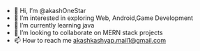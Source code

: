 - 👋 Hi, I’m @akashOneStar
- 👀 I’m interested in exploring Web, Android,Game Development
- 🌱 I’m currently learning java
- 💞️ I’m looking to collaborate on MERN stack projects
- 📫 How to reach me akashkashyap.mail1@gmail.com

<!---
akashOneStar/akashOneStar is a ✨ special ✨ repository because its `README.md` (this file) appears on your GitHub profile.
You can click the Preview link to take a look at your changes.
--->
